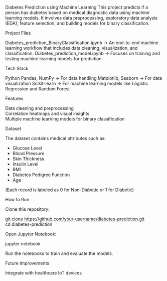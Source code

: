 Diabetes Prediction using Machine Learning
This project predicts if a person has diabetes based on medical diagnostic data using machine learning models. It involves data preprocessing, exploratory data analysis (EDA), feature selection, and building models for binary classification.

Project Files

Diabetes_prediction_BinaryClassification.ipynb → An end-to-end machine learning workflow that includes data cleaning, visualization, and classification.
Diabetes_prediction_model.ipynb → Focuses on training and testing machine learning models for prediction.

Tech Stack

Python
Pandas, NumPy → For data handling
Matplotlib, Seaborn → For data visualization
Scikit-learn → For machine learning models like Logistic Regression and Random Forest

Features

Data cleaning and preprocessing  
Correlation heatmaps and visual insights  
Multiple machine learning models for binary classification  
  

Dataset

The dataset contains medical attributes such as: 
- Glucose Level  
- Blood Pressure  
- Skin Thickness  
- Insulin Level  
- BMI  
- Diabetes Pedigree Function  
- Age  

(Each record is labeled as 0 for Non-Diabetic or 1 for Diabetic)

How to Run

Clone this repository:

git clone https://github.com/your-username/diabetes-prediction.git  
cd diabetes-prediction  
 

Open Jupyter Notebook:

jupyter notebook  

Run the notebooks to train and evaluate the models.


Future Improvements

Integrate with healthcare IoT devices  
